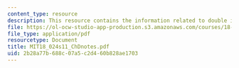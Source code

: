```yaml
---
content_type: resource
description: This resource contains the information related to double integrals.
file: https://ol-ocw-studio-app-production.s3.amazonaws.com/courses/18-024-multivariable-calculus-with-theory-spring-2011/2b28a77b688c07a5c2d460b828ae1703_MIT18_024s11_ChDnotes.pdf
file_type: application/pdf
resourcetype: Document
title: MIT18_024s11_ChDnotes.pdf
uid: 2b28a77b-688c-07a5-c2d4-60b828ae1703
---
```

